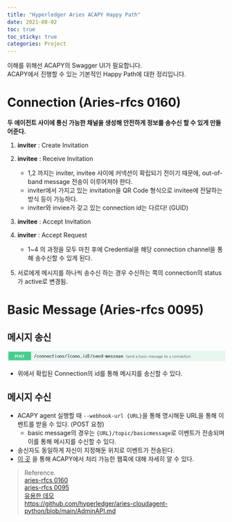 ```yaml
---
title: "Hyperledger Aries ACAPY Happy Path"
date: 2021-08-02
toc: true
toc_sticky: true
categories: Project
---
```


이해를 위해선 ACAPY의 Swagger UI가 필요합니다.   
ACAPY에서 진행할 수 있는 기본적인 Happy Path에 대한 정리입니다.

# Connection (Aries-rfcs 0160)
__두 에이전트 사이에 통신 가능한 채널을 생성해 안전하게 정보를 송수신 할 수 있게 만들어준다.__
1. __inviter__ : Create Invitation 
   
2. __invitee__ : Receive Invitation
    - 1,2 까지는 inviter, invitee 사이에 커넥션이 확립되기 전이기 때문에, out-of-band message 전송이 이루어져야 한다.
    - inviter에서 가지고 있는 invitation을 QR Code 형식으로 invitee에 전달하는 방식 등이 가능하다.
    - inviter와 inviee가 갖고 있는 connection id는 다르다! (GUID)
  
3. __invitee__ : Accept Invitation

4. __inviter__ : Accept Request
    - 1~4 의 과정을 모두 마친 후에 Credential을 해당 connection channel을 통해 송수신할 수 있게 된다.

5. 서로에게 메시지를 하나씩 송수신 하는 경우 수신하는 쪽의 connection의 status가 active로 변경됨.

# Basic Message (Aries-rfcs 0095)

## 메시지 송신
![img.png](../../images/acapy-send-message.png)
- 위에서 확립된 Connection의 id를 통해 메시지를 송신할 수 있다.

## 메시지 수신
- ACAPY agent 실행할 때 `--webhook-url {URL}`을 통해 명시해둔 URL을 통해 이벤트를 받을 수 있다. (POST 요청)
    - basic message의 경우는 `{URL}/topic/basicmessage`로 이벤트가 전송되며 이를 통해 메시지를 수신할 수 있다.
- 송신자도 동일하게 자신이 지정해둔 위치로 이벤트가 전송된다.
- [이 곳](https://github.com/hyperledger/aries-cloudagent-python/blob/main/AdminAPI.md) 을 통해 ACAPY에서 처리 가능한 웹훅에 대해 자세히 알 수 있다.
  


 

> Reference.   
> [aries-rfcs 0160](https://github.com/hyperledger/aries-rfcs/tree/9b0aaa39df7e8bd434126c4b33c097aae78d65bf/features/0160-connection-protocol)   
> [aries-rfcs 0095](https://github.com/hyperledger/aries-rfcs/tree/527849ec3aa2a8fd47a7bb6c57f918ff8bcb5e8c/features/0095-basic-message)   
> [유용한 데모](https://github.com/hyperledger/aries-cloudagent-python/blob/main/demo/AriesOpenAPIDemo.md#start-the-faber-agent-1)   
> https://github.com/hyperledger/aries-cloudagent-python/blob/main/AdminAPI.md   